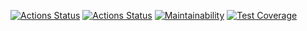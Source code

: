 [![Actions Status](https://github.com/Zithen/python-project-50/actions/workflows/hexlet-check.yml/badge.svg)](https://github.com/Zithen/python-project-50/actions)
[![Actions Status](https://github.com/Zithen/python-project-50/actions/workflows/actions.yml/badge.svg)](https://github.com/Zithen/python-project-50/actions/workflows/actions.yml)
[![Maintainability](https://api.codeclimate.com/v1/badges/4a22630d115785218805/maintainability)](https://codeclimate.com/github/Zithen/python-project-50/maintainability)
[![Test Coverage](https://api.codeclimate.com/v1/badges/4a22630d115785218805/test_coverage)](https://codeclimate.com/github/Zithen/python-project-50/test_coverage)